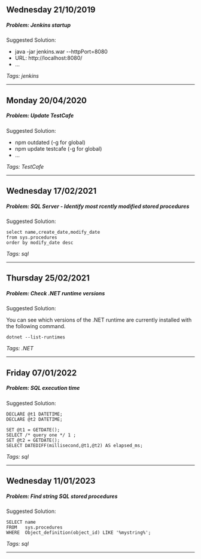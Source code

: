 ## Wednesday 21/10/2019
##### Problem: Jenkins startup
Suggested Solution:
* java -jar jenkins.war --httpPort=8080
* URL: http://localhost:8080/
* ...

*Tags: jenkins*

---
## Monday 20/04/2020
##### Problem: Update TestCafe
Suggested Solution:
* npm outdated (-g for global)
* npm update testcafe (-g for global)
* ...

*Tags: TestCafe*

---
## Wednesday 17/02/2021
##### Problem: SQL Server - Identify most rcently modified stored procedures
Suggested Solution:
```
select name,create_date,modify_date
from sys.procedures
order by modify_date desc
```

*Tags: sql*

---
## Thursday 25/02/2021
##### Problem: Check .NET runtime versions
Suggested Solution:

You can see which versions of the .NET runtime are currently installed with the following command.
```
dotnet --list-runtimes
```

*Tags: .NET*

---
## Friday 07/01/2022
##### Problem: SQL execution time
Suggested Solution:
```
DECLARE @t1 DATETIME;
DECLARE @t2 DATETIME;

SET @t1 = GETDATE();
SELECT /* query one */ 1 ;
SET @t2 = GETDATE();
SELECT DATEDIFF(millisecond,@t1,@t2) AS elapsed_ms;
```

*Tags: sql*

---
## Wednesday 11/01/2023
##### Problem: Find string SQL stored procedures
Suggested Solution:
```
SELECT name
FROM   sys.procedures
WHERE  Object_definition(object_id) LIKE '%mystring%';
```

*Tags: sql*

---
